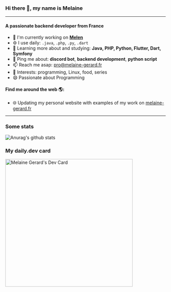 ### Hi there 👋, my name is Melaine
---

#### A passionate backend developer from France


- 🏢 I'm currently working on **[Melen](https://github.com/melainegerard/melenbot-v2)**
- ⚙️ I use daily: `.java`, `.php`, `.py`, `.dart`
- 🌱 Learning more about and studying: **Java, PHP, Python, Flutter, Dart, Symfony**
- 💬 Ping me about: **discord bot**, **backend development**, **python script**
- 📫 Reach me asap: [pro@melaine-gerard.fr](mailto:pro@melaine-gerard.fr)
- 💜 Interests: programming, Linux, food, series
- 😄 Passionate about Programming

#### Find me around the web 🌎:
- 🌐 Updating my personal website with examples of my work on [melaine-gerard.fr](https://melaine-gerard.fr)

---
### Some stats

![Anurag's github stats](https://github-readme-stats.vercel.app/api?username=MelaineGerard&show_icons=true&theme=dark)


### My daily.dev card

<a href="https://app.daily.dev/MelaineGerard"><img src="https://api.daily.dev/devcards/8fa5ffda408a4e4b80898382def8c9fb.png?r=gf7" width="400" alt="Melaine Gerard's Dev Card"/></a>
